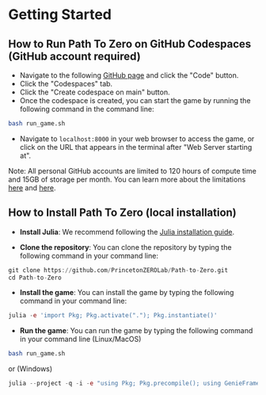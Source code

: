 # Getting Started 

## How to Run Path To Zero on GitHub Codespaces (GitHub account required)
- Navigate to the following [GitHub page](https://github.com/PrincetonZEROLab/Path-to-Zero) and click the "Code" button.
- Click the "Codespaces" tab.
- Click the "Create codespace on main" button.
- Once the codespace is created, you can start the game by running the following command in the command line:
```bash
bash run_game.sh
```
- Navigate to `localhost:8000` in your web browser to access the game, or click on the URL that appears in the terminal after "Web Server starting at".

Note: All personal GitHub accounts are limited to 120 hours of compute time and 15GB of storage per month. You can learn more about the limitations [here](https://docs.github.com/en/billing/managing-billing-for-github-codespaces/about-billing-for-github-codespaces) and [here](https://docs.github.com/en/codespaces/overview).

## How to Install Path To Zero (local installation)
- **Install Julia**: We recommend following the [Julia installation guide](https://julialang.org/downloads/).

- **Clone the repository**: You can clone the repository by typing the following command in your command line:
```julia
git clone https://github.com/PrincetonZEROLab/Path-to-Zero.git
cd Path-to-Zero
```

- **Install the game**: You can install the game by typing the following command in your command line:
```julia
julia -e 'import Pkg; Pkg.activate("."); Pkg.instantiate()'
```

- **Run the game**: You can run the game by typing the following command in your command line (Linux/MacOS)
```bash
bash run_game.sh
```
or (Windows)
```julia
julia --project -q -i -e "using Pkg; Pkg.precompile(); using GenieFramework; Genie.loadapp(); up();" 
```